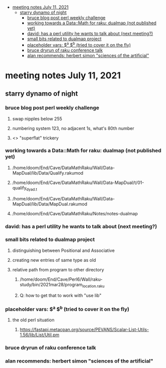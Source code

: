 - [meeting notes July 11, 2021](#org59bbfe2)
  - [starry dynamo of night](#orgf9eaac4)
    - [bruce blog post perl weekly challenge](#org89f6107)
    - [working towards a Data::Math for raku: dualmap (not published yet)](#org248c368)
    - [david: has a perl utility he wants to talk about (next meeting?)](#org37a9ec0)
    - [small bits related to dualmap project](#org0135f4e)
    - [placeholder vars: $<sup>a</sup> $<sup>b</sup> (tried to cover it on the fly)](#orgdd3af08)
    - [bruce dryrun of raku conference talk](#orgfa0a2c0)
    - [alan recommends: herbert simon "sciences of the artificial"](#org9d1bafc)


<a id="org59bbfe2"></a>

# meeting notes July 11, 2021


<a id="orgf9eaac4"></a>

## starry dynamo of night


<a id="org89f6107"></a>

### bruce blog post perl weekly challenge

1.  swap nipples below 255

2.  numbering system 123, no adjacent 1s, what's 80th number

3.  <> "superflat" trickery


<a id="org248c368"></a>

### working towards a Data::Math for raku: dualmap (not published yet)

1.  /home/doom/End/Cave/DataMathRaku/Wall/Data-MapDual/lib/Data/Qualify.rakumod

2.  /home/doom/End/Cave/DataMathRaku/Wall/Data-MapDual/t/01-qualify<sub>dyad.t</sub>

3.  /home/doom/End/Cave/DataMathRaku/Wall/Data-MapDual/lib/Data/MapDual.rakumod

4.  /home/doom/End/Cave/DataMathRaku/Notes/notes-dualmap


<a id="org37a9ec0"></a>

### david: has a perl utility he wants to talk about (next meeting?)


<a id="org0135f4e"></a>

### small bits related to dualmap project

1.  distinguishing between Positional and Associative

2.  creating new entries of same type as old

3.  relative path from program to other directory

    1.  /home/doom/End/Cave/Perl6/Wall/raku-study/bin/2021mar28/program<sub>location.raku</sub>
    
    2.  Q: how to get that to work with "use lib"


<a id="orgdd3af08"></a>

### placeholder vars: $<sup>a</sup> $<sup>b</sup> (tried to cover it on the fly)

1.  the old perl situation

    1.  <https://fastapi.metacpan.org/source/PEVANS/Scalar-List-Utils-1.56/lib/List/Util.pm>


<a id="orgfa0a2c0"></a>

### bruce dryrun of raku conference talk


<a id="org9d1bafc"></a>

### alan recommends: herbert simon "sciences of the artificial"
